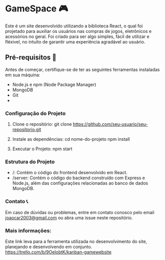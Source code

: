 # GameSpace 🎮

Este é um site desenvolvido utilizando a biblioteca React, o qual foi projetado para auxiliar os usuários nas compras de jogos, eletrônicos e acessórios no geral. Foi criado para ser algo simples, fácil de utilizar e fléxivel, no intuito de garantir uma experiência agradável ao usuário.

## Pré-requisitos 📎
Antes de começar, certifique-se de ter as seguintes ferramentas instaladas em sua máquina:

- Node.js e npm (Node Package Manager)
- MongoDB
- Git
- 
### Configuração do Projeto

1. Clone o repositório:
   git clone https://github.com/seu-usuario/seu-repositorio.git

2. Instale as dependências:
   cd nome-do-projeto
   npm install
   
3. Executar o Projeto:
   npm start

### Estrutura do Projeto

- /: Contém o código do frontend desenvolvido em React.
- /server: Contém o código do backend construído com Express e Node.js, além das configurações relacionadas ao banco de dados MongoDB.

### Contato 📞

Em caso de dúvidas ou problemas, entre em contato conosco pelo email joaocar2003@gmail.com ou abra uma issue neste repositório.

### Mais informações:
Este link leva para a ferramenta utilizada no desenvolvimento do site, planejando e desenvolvendo em conjunto.
https://trello.com/b/9OelobtK/kanban-gamewebsite

